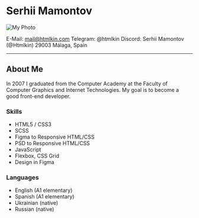 # Serhii Mamontov

![My Photo](https://media-exp1.licdn.com/dms/image/D4D03AQHsc-n_VNEekA/profile-displayphoto-shrink_800_800/0/1664271210686?e=1675900800&v=beta&t=IoyRI0d1baymejo2G2qPb-pLxdLZV_18-pviCXnKNeA)

E-Mail: <mail@htmlkin.com>
Telegram: @htmlkin
Discord: Serhii Mamontov (@Htmlkin)
29003 Málaga, Spain

---

## About Me

In 2007 I graduated from the Computer Academy at the Faculty of Computer Graphics and Internet Technologies.
My goal is to become a good front-end developer.

### Skills

-   HTML5 / CSS3
-   SCSS
-   Figma to Responsive HTML/CSS
-   PSD to Responsive HTML/CSS
-   JavaScript
-   Flexbox, CSS Grid
-   Design in Figma

### Languages

-   English (A1 elementary)
-   Spanish (A1 elementary)
-   Ukrainian (native)
-   Russian (native)

